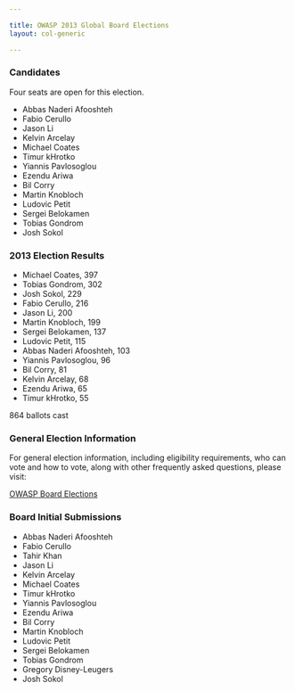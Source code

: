```yaml
---

title: OWASP 2013 Global Board Elections
layout: col-generic

---
```


### Candidates

Four seats are open for this election.

* Abbas Naderi Afooshteh	
* Fabio Cerullo
* Jason Li
* Kelvin Arcelay	
* Michael Coates	
* Timur kHrotko	
* Yiannis Pavlosoglou
* Ezendu Ariwa	
* Bil Corry	
* Martin Knobloch	
* Ludovic Petit
* Sergei Belokamen	
* Tobias Gondrom
* Josh Sokol

### 2013 Election Results

* Michael Coates, 397
* Tobias Gondrom, 302
* Josh Sokol, 229
* Fabio Cerullo, 216
* Jason Li, 200
* Martin Knobloch, 199 
* Sergei Belokamen, 137
* Ludovic Petit, 115
* Abbas Naderi Afooshteh, 103
* Yiannis Pavlosoglou, 96
* Bil Corry, 81 
* Kelvin Arcelay, 68 
* Ezendu Ariwa, 65 
* Timur kHrotko, 55

864 ballots cast

### General Election Information 
For general election information, including eligibility requirements, who can vote and how to vote, along with other frequently 
asked questions, please visit:

[OWASP Board Elections](/elections)

### Board Initial Submissions

* Abbas Naderi Afooshteh	
* Fabio Cerullo	
* Tahir Khan 
* Jason Li
* Kelvin Arcelay	
* Michael Coates	
* Timur kHrotko	
* Yiannis Pavlosoglou
* Ezendu Ariwa	
* Bil Corry	
* Martin Knobloch	
* Ludovic Petit
* Sergei Belokamen	
* Tobias Gondrom	
* Gregory Disney-Leugers
* Josh Sokol
